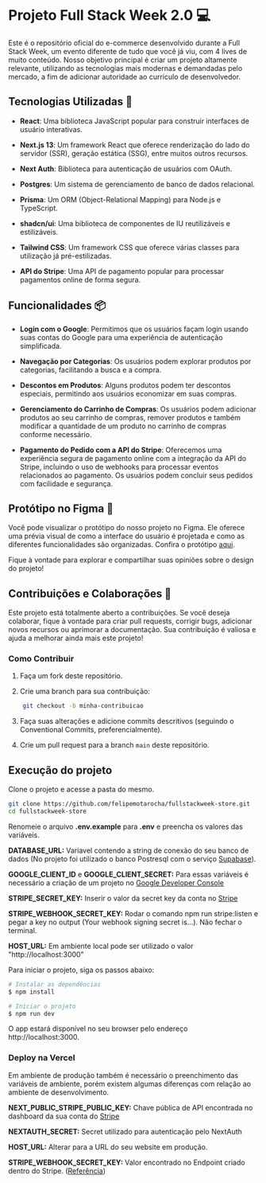 # Projeto Full Stack Week 2.0 💻

Este é o repositório oficial do e-commerce desenvolvido durante a Full Stack Week, um evento diferente de tudo que você já viu, com 4 lives de muito conteúdo. Nosso objetivo principal é criar um projeto altamente relevante, utilizando as tecnologias mais modernas e demandadas pelo mercado, a fim de adicionar autoridade ao currículo de desenvolvedor.

## Tecnologias Utilizadas 🚀

- **React**: Uma biblioteca JavaScript popular para construir interfaces de usuário interativas.

- **Next.js 13**: Um framework React que oferece renderização do lado do servidor (SSR), geração estática (SSG), entre muitos outros recursos.

- **Next Auth**: Biblioteca para autenticação de usuários com OAuth.

- **Postgres**: Um sistema de gerenciamento de banco de dados relacional.

- **Prisma**: Um ORM (Object-Relational Mapping) para Node.js e TypeScript.

- **shadcn/ui**: Uma biblioteca de componentes de IU reutilizáveis e estilizáveis.

- **Tailwind CSS**: Um framework CSS que oferece várias classes para utilização já pré-estilizadas.

- **API do Stripe**: Uma API de pagamento popular para processar pagamentos online de forma segura.

## Funcionalidades 📦

- **Login com o Google**: Permitimos que os usuários façam login usando suas contas do Google para uma experiência de autenticação simplificada.

- **Navegação por Categorias**: Os usuários podem explorar produtos por categorias, facilitando a busca e a compra.

- **Descontos em Produtos**: Alguns produtos podem ter descontos especiais, permitindo aos usuários economizar em suas compras.

- **Gerenciamento do Carrinho de Compras**: Os usuários podem adicionar produtos ao seu carrinho de compras, remover produtos e também modificar a quantidade de um produto no carrinho de compras conforme necessário.

- **Pagamento do Pedido com a API do Stripe**: Oferecemos uma experiência segura de pagamento online com a integração da API do Stripe, incluindo o uso de webhooks para processar eventos relacionados ao pagamento. Os usuários podem concluir seus pedidos com facilidade e segurança.

## Protótipo no Figma 🎨

Você pode visualizar o protótipo do nosso projeto no Figma. Ele oferece uma prévia visual de como a interface do usuário é projetada e como as diferentes funcionalidades são organizadas. Confira o protótipo [aqui](https://www.figma.com/file/Y8jmabSZXxAobeUJQdI4bm/FSW-Store-%5BLive%5D?type=design&mode=design&t=JoIB87O9jkqADxpN-1).

Fique à vontade para explorar e compartilhar suas opiniões sobre o design do projeto!

## Contribuições e Colaborações 🤝

Este projeto está totalmente aberto a contribuições. Se você deseja colaborar, fique à vontade para criar pull requests, corrigir bugs, adicionar novos recursos ou aprimorar a documentação. Sua contribuição é valiosa e ajuda a melhorar ainda mais este projeto!

### Como Contribuir

1. Faça um fork deste repositório.

2. Crie uma branch para sua contribuição:

```bash
    git checkout -b minha-contribuicao
```

3. Faça suas alterações e adicione commits descritivos (seguindo o Conventional Commits, preferencialmente).

4. Crie um pull request para a branch `main` deste repositório.

## Execução do projeto

Clone o projeto e acesse a pasta do mesmo.

```bash
git clone https://github.com/felipemotarocha/fullstackweek-store.git
cd fullstackweek-store
```

Renomeie o arquivo **.env.example** para **.env** e preencha os valores das variáveis.

**DATABASE_URL:** Variavel contendo a string de conexão do seu banco de dados (No projeto foi utilizado o banco Postresql com o serviço [Supabase](https://supabase.com/)).

**GOOGLE_CLIENT_ID** e **GOOGLE_CLIENT_SECRET:** Para essas variáveis é necessário a criação de um projeto no [Google Developer Console](https://console.cloud.google.com/)

**STRIPE_SECRET_KEY:** Inserir o valor da secret key da conta no [Stripe](https://stripe.com/br)

**STRIPE_WEBHOOK_SECRET_KEY:** Rodar o comando npm run stripe:listen e pegar a key no output (Your webhook signing secret is...). Não fechar o terminal.

**HOST_URL:** Em ambiente local pode ser utilizado o valor "http://localhost:3000"

Para iniciar o projeto, siga os passos abaixo:

```bash
# Instalar as dependências
$ npm install

# Iniciar o projeto
$ npm run dev
```

O app estará disponível no seu browser pelo endereço http://localhost:3000.

### Deploy na Vercel

Em ambiente de produção também é necessário o preenchimento das variáveis de ambiente, porém existem algumas diferenças com relação ao ambiente de desenvolvimento.

**NEXT_PUBLIC_STRIPE_PUBLIC_KEY:** Chave pública de API encontrada no dashboard da sua conta do [Stripe](https://stripe.com/br)

**NEXTAUTH_SECRET:** Secret utilizado para autenticação pelo NextAuth

**HOST_URL:** Alterar para a URL do seu website em produção.

**STRIPE_WEBHOOK_SECRET_KEY:** Valor encontrado no Endpoint criado dentro do Stripe. ([Referência](https://github.com/felipemotarocha/fullstackweek-store/issues/9))
